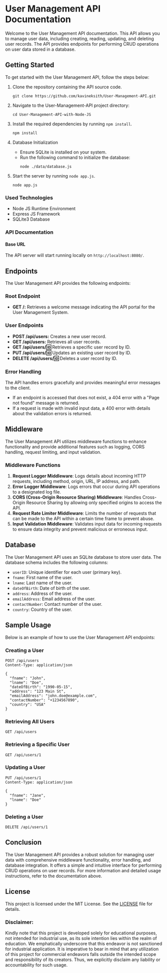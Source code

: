 # **User Management API Documentation**

Welcome to the User Management API documentation. This API allows you to manage user data, including creating, reading, updating, and deleting user records. The API provides endpoints for performing CRUD operations on user data stored in a database.

## **Getting Started**

To get started with the User Management API, follow the steps below:

1. Clone the repository containing the API source code.
   ```
   git clone https://github.com/kavineksith/User-Management-API.git
   ```
2. Navigate to the User-Management-API project directory:
   ```
   cd User-Management-API-with-Node-JS
   ```

3. Install the required dependencies by running `npm install`.
   ```
   npm install
   ```

4. Database Initialization
   - Ensure SQLite is installed on your system.
   - Run the following command to initialize the database:
     ```
     node ./data/database.js
     ```

5. Start the server by running `node app.js`.
   ```
   node app.js
   ```

### **Used Technologies**

- Node JS Runtime Environment
- Express JS Framework
- SQLite3 Database

### **API Documentation**

#### **Base URL**

The API server will start running locally on `http://localhost:8080/`.

## **Endpoints**

The User Management API provides the following endpoints:

### **Root Endpoint**

- **GET /:** Retrieves a welcome message indicating the API portal for the User Management System.

### **User Endpoints**

- **POST /api/users:** Creates a new user record.
- **GET /api/users:** Retrieves all user records.
- **GET /api/users/:id:** Retrieves a specific user record by ID.
- **PUT /api/users/:id:** Updates an existing user record by ID.
- **DELETE /api/users/:id:** Deletes a user record by ID.

### **Error Handling**

The API handles errors gracefully and provides meaningful error messages to the client.

- If an endpoint is accessed that does not exist, a 404 error with a "Page not found" message is returned.
- If a request is made with invalid input data, a 400 error with details about the validation errors is returned.

## **Middleware**

The User Management API utilizes middleware functions to enhance functionality and provide additional features such as logging, CORS handling, request limiting, and input validation.

### **Middleware Functions**

1. **Request Logger Middleware**: Logs details about incoming HTTP requests, including method, origin, URL, IP address, and path.
2. **Error Logger Middleware**: Logs errors that occur during API operations to a designated log file.
3. **CORS (Cross-Origin Resource Sharing) Middleware**: Handles Cross-Origin Resource Sharing by allowing only specified origins to access the API.
4. **Request Rate Limiter Middleware**: Limits the number of requests that can be made to the API within a certain time frame to prevent abuse.
5. **Input Validation Middleware**: Validates input data for incoming requests to ensure data integrity and prevent malicious or erroneous input.

## **Database**

The User Management API uses an SQLite database to store user data. The database schema includes the following columns:

- `userID`: Unique identifier for each user (primary key).
- `fname`: First name of the user.
- `lname`: Last name of the user.
- `dateOfBirth`: Date of birth of the user.
- `address`: Address of the user.
- `emailAddress`: Email address of the user.
- `contactNumber`: Contact number of the user.
- `country`: Country of the user.

## **Sample Usage**

Below is an example of how to use the User Management API endpoints:

### **Creating a User**

```http
POST /api/users
Content-Type: application/json

{
  "fname": "John",
  "lname": "Doe",
  "dateOfBirth": "1990-05-15",
  "address": "123 Main St",
  "emailAddress": "john.doe@example.com",
  "contactNumber": "+1234567890",
  "country": "USA"
}
```

### **Retrieving All Users**

```http
GET /api/users
```

### **Retrieving a Specific User**

```http
GET /api/users/1
```

### **Updating a User**

```http
PUT /api/users/1
Content-Type: application/json

{
  "fname": "Jane",
  "lname": "Doe"
}
```

### **Deleting a User**

```http
DELETE /api/users/1
```

## **Conclusion**

The User Management API provides a robust solution for managing user data with comprehensive middleware functionality, error handling, and database integration. It offers a simple and intuitive interface for performing CRUD operations on user records. For more information and detailed usage instructions, refer to the documentation above.

## **License**
This project is licensed under the MIT License. See the [LICENSE](LICENSE) file for details.

### **Disclaimer:**
Kindly note that this project is developed solely for educational purposes, not intended for industrial use, as its sole intention lies within the realm of education. We emphatically underscore that this endeavor is not sanctioned for industrial application. It is imperative to bear in mind that any utilization of this project for commercial endeavors falls outside the intended scope and responsibility of its creators. Thus, we explicitly disclaim any liability or accountability for such usage.
